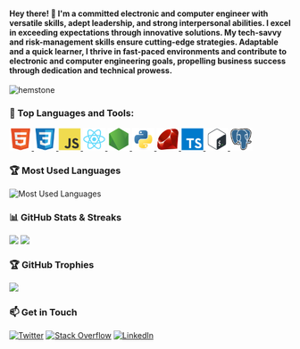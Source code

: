 #### Hey there! 👋 I'm a committed electronic and computer engineer with versatile skills, adept leadership, and strong interpersonal abilities. I excel in exceeding expectations through innovative solutions. My tech-savvy and risk-management skills ensure cutting-edge strategies. Adaptable and a quick learner, I thrive in fast-paced environments and contribute to electronic and computer engineering goals, propelling business success through dedication and technical prowess.

<p align="left"> <img src="https://komarev.com/ghpvc/?username=Hemstonec&label=Profile%20views&color=0e75b6&style=flat" alt="hemstone" /> </p>

### 🚀 Top Languages and Tools:

<p align="left">
 <a href="https://developer.mozilla.org/en-US/docs/Web/HTML" target="_blank"> 
   <img src="https://raw.githubusercontent.com/devicons/devicon/master/icons/html5/html5-original.svg" alt="HTML" width="40" height="40"/> 
 </a>
 <a href="https://developer.mozilla.org/en-US/docs/Web/CSS" target="_blank">
   <img src="https://raw.githubusercontent.com/devicons/devicon/master/icons/css3/css3-original.svg" alt="CSS" width="40" height="40"/> 
 </a>
 <a href="https://developer.mozilla.org/en-US/docs/Web/JavaScript" target="_blank">
   <img src="https://raw.githubusercontent.com/devicons/devicon/master/icons/javascript/javascript-original.svg" alt="JavaScript" width="40" height="40"/>
 </a>
 <a href="https://reactjs.org/" target="_blank">
   <img src="https://raw.githubusercontent.com/devicons/devicon/master/icons/react/react-original.svg" alt="React" width="40" height="40"/>
 </a>
 <a href="https://nodejs.org/en/" target="_blank">
   <img src="https://raw.githubusercontent.com/devicons/devicon/master/icons/nodejs/nodejs-original.svg" alt="Node.js" width="40" height="40"/>
 </a>
 <a href="https://www.python.org" target="_blank">
   <img src="https://raw.githubusercontent.com/devicons/devicon/master/icons/python/python-original.svg" alt="Python" width="40" height="40"/>
 </a>
 <a href="https://www.ruby-lang.org/en/" target="_blank">
   <img src="https://raw.githubusercontent.com/devicons/devicon/master/icons/ruby/ruby-original.svg" alt="Ruby" width="40" height="40"/>
 </a>
 <a href="https://www.typescriptlang.org/" target="_blank">
   <img src="https://raw.githubusercontent.com/devicons/devicon/master/icons/typescript/typescript-original.svg" alt="TypeScript" width="40" height="40"/>
 </a>
 <a href="https://www.gnu.org/software/bash/" target="_blank">
   <img src="https://raw.githubusercontent.com/devicons/devicon/master/icons/bash/bash-original.svg" alt="Bash" width="40" height="40"/>
 </a>
 <a href="https://www.postgresql.org" target="_blank">
   <img src="https://raw.githubusercontent.com/devicons/devicon/master/icons/postgresql/postgresql-original.svg" alt="PostgreSQL" width="40" height="40"/>
 </a>
</p>

### 🏆 Most Used Languages

![Most Used Languages](https://github-readme-stats.vercel.app/api/top-langs/?username=Hemstonec&layout=compact&langs_count=8)

### 📊 GitHub Stats & Streaks

<p align="left">
 <img height="180em" src="https://github-readme-stats.vercel.app/api?username=Hemstonec&show_icons=true&hide_border=true&&count_private=true&include_all_commits=true" />
 <img height="180em" src="https://github-readme-streak-stats.herokuapp.com/?user=Hemstonec&theme=dark&hide_border=true" />
</p>

### 🏆 GitHub Trophies

<p align="left">
<a href="https://github.com/ryo-ma/github-profile-trophy" target="_blank">
<img src="https://github-profile-trophy.vercel.app/?username=Hemstonec&theme=onedark&column=4&margin-w=15&margin-h=15"/>
</a>
</p>

### 📫 Get in Touch

<p align="left">
<a href="https://twitter.com/your-twitter-handle"><img src="https://img.shields.io/badge/Twitter-%231DA1F2.svg?&style=for-the-badge&logo=twitter&logoColor=white" alt="Twitter"></a>
<a href="https://stackoverflow.com/users/your-stack-overflow-id"><img src="https://img.shields.io/badge/Stack%20Overflow-FE7A16.svg?&style=for-the-badge&logo=stack-overflow&logoColor=white" alt="Stack Overflow"></a>
<a href="https://www.linkedin.com/in/hemstone-chilluba-410b05218"><img src="https://img.shields.io/badge/LinkedIn-%230077B5.svg?&style=for-the-badge&logo=linkedin&logoColor=white" alt="LinkedIn"></a>
</p>
